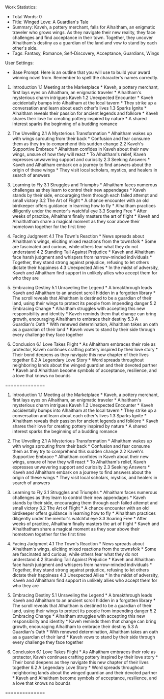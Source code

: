 Work Statistics:
 - Total Words: 0
 - Title: Winged Love: A Guardian's Tale
 - Summary: Kaveh, a pottery merchant, falls for Alhaitham, an enigmatic traveler who grows wings. As they navigate their new reality, they face challenges and find acceptance in their town. Together, they uncover Alhaitham's destiny as a guardian of the land and vow to stand by each other's side.
 - Tags: Fantasy, Romance, Self-Discovery, Acceptance, Guardians, Wings


User Settings:
 - Base Prompt: Here is an outline that you will use to build your award winning novel from. Remember to spell the character's names correctly.

1. Introduction
   1.1 Meeting at the Marketplace
       * Kaveh, a pottery merchant, first lays eyes on Alhaitham, an enigmatic traveler
       * Alhaitham's mysterious charm intrigues Kaveh
   1.2 Unexpected Encounter
       * Kaveh accidentally bumps into Alhaitham at the local tavern
       * They strike up a conversation and learn about each other's lives
   1.3 Sparks Ignite
       * Alhaitham reveals their passion for ancient legends and folklore
       * Kaveh shares their love for creating pottery inspired by nature
       * A shared interest sparks the beginning of a budding romance

2. The Unveiling
   2.1 A Mysterious Transformation
       * Alhaitham wakes up with wings sprouting from their back
       * Confusion and fear consume them as they try to comprehend this sudden change
   2.2 Kaveh's Supportive Embrace
       * Alhaitham confides in Kaveh about their new wings, unsure of how they will react
       * To Alhaitham's relief, Kaveh expresses unwavering support and curiosity
   2.3 Seeking Answers
       * Kaveh and Alhaitham embark on a journey to find answers about the origin of these wings
       * They visit local scholars, mystics, and healers in search of answers

3. Learning to Fly
   3.1 Struggles and Triumphs
       * Alhaitham faces numerous challenges as they learn to control their new appendages
       * Kaveh stands by their side, encouraging them through each failed attempt and small victory
   3.2 The Art of Flight
       * A chance encounter with an old birdkeeper offers guidance in learning how to fly
       * Alhaitham practices diligently under the mentor's watchful eye
   3.3 Soaring Free
       * After weeks of practice, Alhaitham finally masters the art of flight
       * Kaveh and Alhaithatham share a magical moment as they soar above their hometown together for the first time

4. Facing Judgment
   4.1 The Town's Reaction
       * News spreads about Alhaitham's wings, eliciting mixed reactions from the townsfolk
       * Some are fascinated and curious, while others fear what they do not understand
   4.2 Standing Tall Against Prejudice
       * Kaveh and Alhaitham face harsh judgment and whispers from narrow-minded individuals
       * Together, they stand strong against prejudice, refusing to let others dictate their happiness
   4.3 Unexpected Allies
       * In the midst of adversity, Kaveh and Alhaitham find support in unlikely allies who accept them for who they are

5. Embracing Destiny
   5.1 Unraveling the Legend
       * A breakthrough leads Kaveh and Alhaitham to an ancient scroll hidden in a forgotten library
       * The scroll reveals that Alhaitham is destined to be a guardian of their land, using their wings to protect its people from impending danger
   5.2 Embracing Change
       * Alhaitham struggles with accepting this new responsibility and identity
       * Kaveh reminds them that change can bring growth, encouraging Alhaitham to embrace their destiny
   5.3 A Guardian's Oath
       * With renewed determination, Alhaitham takes an oath as a guardian of their land
       * Kaveh vows to stand by their side through every challenge they face together

6. Conclusion
   6.1 Love Takes Flight
       * As Alhaitham embraces their role as protector, Kaveh continues crafting pottery inspired by their love story
       * Their bond deepens as they navigate this new chapter of their lives together
   6.2 A Legendary Love Story
       * Word spreads throughout neighboring lands about the winged guardian and their devoted partner
       * Kaveh and Alhaitham become symbols of acceptance, resilience, and a love that knows no bounds



==============


1. Introduction
   1.1 Meeting at the Marketplace
       * Kaveh, a pottery merchant, first lays eyes on Alhaitham, an enigmatic traveler
       * Alhaitham's mysterious charm intrigues Kaveh
   1.2 Unexpected Encounter
       * Kaveh accidentally bumps into Alhaitham at the local tavern
       * They strike up a conversation and learn about each other's lives
   1.3 Sparks Ignite
       * Alhaitham reveals their passion for ancient legends and folklore
       * Kaveh shares their love for creating pottery inspired by nature
       * A shared interest sparks the beginning of a budding romance

2. The Unveiling
   2.1 A Mysterious Transformation
       * Alhaitham wakes up with wings sprouting from their back
       * Confusion and fear consume them as they try to comprehend this sudden change
   2.2 Kaveh's Supportive Embrace
       * Alhaitham confides in Kaveh about their new wings, unsure of how they will react
       * To Alhaitham's relief, Kaveh expresses unwavering support and curiosity
   2.3 Seeking Answers
       * Kaveh and Alhaitham embark on a journey to find answers about the origin of these wings
       * They visit local scholars, mystics, and healers in search of answers

3. Learning to Fly
   3.1 Struggles and Triumphs
       * Alhaitham faces numerous challenges as they learn to control their new appendages
       * Kaveh stands by their side, encouraging them through each failed attempt and small victory
   3.2 The Art of Flight
       * A chance encounter with an old birdkeeper offers guidance in learning how to fly
       * Alhaitham practices diligently under the mentor's watchful eye
   3.3 Soaring Free
       * After weeks of practice, Alhaitham finally masters the art of flight
       * Kaveh and Alhaithatham share a magical moment as they soar above their hometown together for the first time

4. Facing Judgment
   4.1 The Town's Reaction
       * News spreads about Alhaitham's wings, eliciting mixed reactions from the townsfolk
       * Some are fascinated and curious, while others fear what they do not understand
   4.2 Standing Tall Against Prejudice
       * Kaveh and Alhaitham face harsh judgment and whispers from narrow-minded individuals
       * Together, they stand strong against prejudice, refusing to let others dictate their happiness
   4.3 Unexpected Allies
       * In the midst of adversity, Kaveh and Alhaitham find support in unlikely allies who accept them for who they are

5. Embracing Destiny
   5.1 Unraveling the Legend
       * A breakthrough leads Kaveh and Alhaitham to an ancient scroll hidden in a forgotten library
       * The scroll reveals that Alhaitham is destined to be a guardian of their land, using their wings to protect its people from impending danger
   5.2 Embracing Change
       * Alhaitham struggles with accepting this new responsibility and identity
       * Kaveh reminds them that change can bring growth, encouraging Alhaitham to embrace their destiny
   5.3 A Guardian's Oath
       * With renewed determination, Alhaitham takes an oath as a guardian of their land
       * Kaveh vows to stand by their side through every challenge they face together

6. Conclusion
   6.1 Love Takes Flight
       * As Alhaitham embraces their role as protector, Kaveh continues crafting pottery inspired by their love story
       * Their bond deepens as they navigate this new chapter of their lives together
   6.2 A Legendary Love Story
       * Word spreads throughout neighboring lands about the winged guardian and their devoted partner
       * Kaveh and Alhaitham become symbols of acceptance, resilience, and a love that knows no bounds


==============


